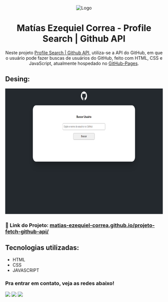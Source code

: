 <div align="center">
  <img alt="Logo" src="https://i.ibb.co/5KDx8bY/logo-github.webp" width="100" />
</div>
<h1 align="center">
  Matías Ezequiel Correa - Profile Search | Github API
</h1>
<p align="center">
  Neste projeto <a href="https://matias-ezequiel-correa.github.io/projeto-xmen/" target="_blank">Profile Search | Github API,</a> utiliza-se a API do GitHub, em que o usuário pode fazer buscas de usuários do GitHub, feito com HTML, CSS e JavaScript, atualmente hospedado no <a href="https://github.com/matias-ezequiel-correa">GitHub-Pages</a>.
</p>

## Desing: 
[<p align="center"><img height="400em" src="./src/design/design-desktop.png" alt="Profile Search | Github API - Versão Desktop">](https://matias-ezequiel-correa.github.io/projeto-fetch-github-api/)<p>

### 🔗 Link do Projeto: <a href="https://matias-ezequiel-correa.github.io/projeto-fetch-github-api/" target="_blank">matias-ezequiel-correa.github.io/projeto-fetch-github-api/</a>

## Tecnologias utilizadas:

 * HTML
 * CSS
 * JAVASCRIPT

 ### Pra entrar em contato, veja as redes abaixo!
 
<div> 
  <a href="https://instagram.com/maticorrea10" target="_blank"><img src="https://img.shields.io/badge/-Instagram-%23E4405F?style=for-the-badge&logo=instagram&logoColor=white" target="_blank"></a>
  <a href = "https://matiasecorrea19@gmail.com"><img src="https://img.shields.io/badge/-Gmail-%23333?style=for-the-badge&logo=gmail&logoColor=white" target="_blank"></a>
  <a href="https://www.linkedin.com/in/matías-ezequiel-correa" target="_blank"><img src="https://img.shields.io/badge/-LinkedIn-%230077B5?style=for-the-badge&logo=linkedin&logoColor=white" target="_blank"></a> 
</div>
